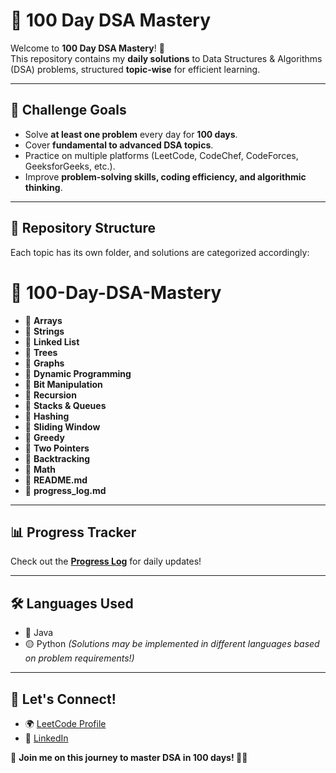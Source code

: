 # 🚀 100 Day DSA Mastery  

Welcome to **100 Day DSA Mastery**! 🎯  
This repository contains my **daily solutions** to Data Structures & Algorithms (DSA) problems, structured **topic-wise** for efficient learning.  

---

## 📌 Challenge Goals  
- Solve **at least one problem** every day for **100 days**.  
- Cover **fundamental to advanced DSA topics**.  
- Practice on multiple platforms (LeetCode, CodeChef, CodeForces, GeeksforGeeks, etc.).  
- Improve **problem-solving skills, coding efficiency, and algorithmic thinking**.  

---

## 📂 Repository Structure  
Each topic has its own folder, and solutions are categorized accordingly:  


# 📁 100-Day-DSA-Mastery

- 📁 **Arrays**  
- 📁 **Strings**  
- 📁 **Linked List**  
- 📁 **Trees**  
- 📁 **Graphs**  
- 📁 **Dynamic Programming**  
- 📁 **Bit Manipulation**  
- 📁 **Recursion**  
- 📁 **Stacks & Queues**  
- 📁 **Hashing**  
- 📁 **Sliding Window**  
- 📁 **Greedy**  
- 📁 **Two Pointers**  
- 📁 **Backtracking**  
- 📁 **Math**  
- 📄 **README.md**  
- 📄 **progress_log.md** 

---

## 📊 Progress Tracker  
Check out the **[Progress Log](progress_log.md)** for daily updates!  

---

## 🛠️ Languages Used    
- 🔵 Java
- 🟡 Python 
*(Solutions may be implemented in different languages based on problem requirements!)*  

---


## 📢 Let's Connect!  
- 🌍 [LeetCode Profile](#https://leetcode.com/u/Khushi_Dua/)  
- 💼 [LinkedIn](#https://www.linkedin.com/in/khushi-dua7/)  

🎯 **Join me on this journey to master DSA in 100 days! 💪🔥**  

